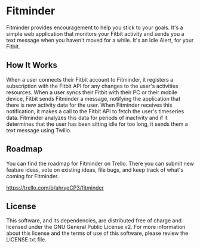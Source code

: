 # Fitminder



Fitminder provides encouragement to help you stick to your goals. It's a simple web application that monitors your Fitbit activity and sends you a text message when you haven't moved for a while. It's an Idle Alert, for your Fitbit.



## How It Works



When a user connects their Fitbit account to Fitminder, it registers a subscription with the Fitbit API for any changes to the user's activities resources. When a user syncs their Fitbit with their PC or their mobile device, Fitbit sends Fitminder a message, notifying the application that there is new activity data for the user. When Fitminder receives this notification, it makes a call to the Fitbit API to fetch the user's timeseries data. Fitminder analyzes this data for periods of inactivity and if it determines that the user has been sitting idle for too long, it sends them a text message using Twilio.




## Roadmap



You can find the roadmap for Fitminder on Trello. There you can submit new feature ideas, vote on existing ideas, file bugs, and keep track of what's coming for Fitminder.



https://trello.com/b/ahryeCP3/fitminder



## License



This software, and its dependencies, are distributed free of charge and licensed under the GNU General Public License v2. For more information about this license and the terms of use of this software, please review the LICENSE.txt file.
